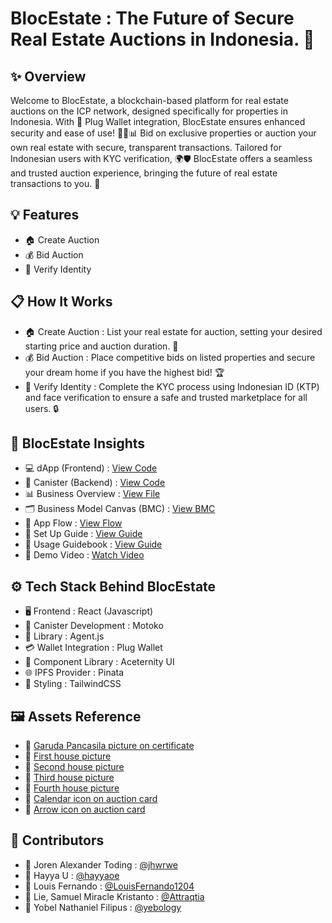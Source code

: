 # BlocEstate : The Future of Secure Real Estate Auctions in Indonesia. 🚀

## ✨ Overview
Welcome to BlocEstate, a blockchain-based platform for real estate auctions on the ICP network, designed specifically for properties in Indonesia. With 🔐 Plug Wallet integration, BlocEstate ensures enhanced security and ease of use! 🏡🔗📊 Bid on exclusive properties or auction your own real estate with secure, transparent transactions. Tailored for Indonesian users with KYC verification, 🌍🛡️ BlocEstate offers a seamless and trusted auction experience, bringing the future of real estate transactions to you. 🚀

## 💡 Features
- 🏠 Create Auction
- 💰 Bid Auction
- 🙂 Verify Identity

## 📋 How It Works
- 🏠 Create Auction : List your real estate for auction, setting your desired starting price and auction duration. 📅
- 💰 Bid Auction : Place competitive bids on listed properties and secure your dream home if you have the highest bid! 🏆
- 🙂 Verify Identity : Complete the KYC process using Indonesian ID (KTP) and face verification to ensure a safe and trusted marketplace for all users. 🔒

## 🚀 BlocEstate Insights
- 💻 dApp (Frontend) : [View Code](https://github.com/LouisFernando1204/blocestate-dapp.git)
- 🔧 Canister (Backend) : [View Code](https://github.com/LouisFernando1204/blocestate-canister.git)
- 📊 Business Overview : [View File](https://drive.google.com/file/d/1w77QQ_w1LpaP7onKRSzr_nuVb2RYODXo/view?usp=sharing)
- 🗂️ Business Model Canvas (BMC) : [View BMC](https://drive.google.com/file/d/1B4Nd7qeOh-LffyJrZ3qeLqZc__0K7J2i/view?usp=sharing)
- 🔑 App Flow : [View Flow](https://drive.google.com/file/d/16Z1ewb71s-_dzZjyZ4kz9kJjiSFxCDgZ/view?usp=sharing)
- 📝 Set Up Guide : [View Guide](https://github.com/yebology/blocestate-setup-guide.git)
- 📖 Usage Guidebook : [View Guide](https://drive.google.com/file/d/1k32GeR2mf80nQCAEg_CBkVRE5zhV697H/view?usp=drive_link)
- 🎥 Demo Video : [Watch Video](https://drive.google.com/file/d/1woOIngYwa_lxsd1MBnSu9ii1GV5BNXpF/view?usp=drive_link)

## ⚙️ Tech Stack Behind BlocEstate
- 🖥️ Frontend : React (Javascript)
- 🔧 Canister Development : Motoko
- 🔗 Library : Agent.js
- 💳 Wallet Integration : Plug Wallet
- 🧩 Component Library : Aceternity UI
- 🌐 IPFS Provider : Pinata
- 🎨 Styling : TailwindCSS

## 🖼️ Assets Reference
- 📢 [Garuda Pancasila picture on certificate](https://upload.wikimedia.org/wikipedia/commons/thumb/9/90/National_emblem_of_Indonesia_Garuda_Pancasila.svg/1200px-National_emblem_of_Indonesia_Garuda_Pancasila.svg.png)
- 📢 [First house picture](
https://picture.rumah123.com/r123-images/720x420-crop/customer/1971740/2024-03-21-05-35-42-a11c1467-de70-4b94-9b61-6e3b0fff375d.jpg)
- 📢 [Second house picture](https://cdn.raywhite.co.id/2023/07/21/395949-67613374__1688709447-28452-IMG-20230705-WA0071-794.jpg)
- 📢 [Third house picture](https://img-ap-1.trovit.com/img1id/611rA1kA1-K/611rA1kA1-K.1_11.jpg)
- 📢 [Fourth house picture](https://picture.rumah123.com/r123-images/720x420-crop/customer/1606948/45f10007c60ea8e34c34b0c29d6ec37d.jpg)
- 📢 [Calendar icon on auction card](https://img.icons8.com/material-sharp/24/calendar--v1.png)
- 📢 [Arrow icon on auction card](https://img.icons8.com/ios/50/arrow--v1.png) 

## 🤝 Contributors
- 🧑 Joren Alexander Toding : [@jhwrwe](https://github.com/jhwrwe)
- 🧑 Hayya U : [@hayyaoe](https://github.com/hayyaoe)
- 🧑 Louis Fernando : [@LouisFernando1204](https://github.com/LouisFernando1204)
- 🧑 Lie, Samuel Miracle Kristanto : [@Attraqtia](https://github.com/Attraqtia)
- 🧑 Yobel Nathaniel Filipus : [@yebology](https://github.com/yebology)
